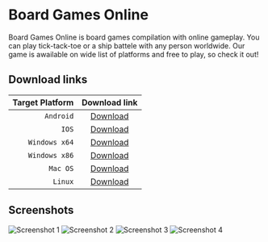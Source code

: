 # Board Games Online

 Board Games Online is board games compilation with online gameplay. You can play tick-tack-toe or a ship battele with any person worldwide. Our game is awailable on wide list of platforms and free to play, so check it out!
 
 ## Download links
 
 | __Target Platform__ | __Download link__                                                                          |
 | ------------------: |:--------------------------------------------------------------------------------------------:|
 | `Android`           | [Download](https://drive.google.com/uc?export=download&id=1gzb3VHKtK_4d9Wv1nv20WRzjz1p5gn8U) |
 | `IOS`               | [Download](https://drive.google.com/uc?export=download&id=1fL3lgZE5KEdBqYVUvFAMpLaEuiRozkCO) |
 | `Windows x64`       | [Download](https://drive.google.com/uc?export=download&id=1hKhSDizL2C__rOvIomDgTAQkB9LjjNCn) |
 | `Windows x86`       | [Download](https://drive.google.com/uc?export=download&id=1k7cMU8aHPi8Ese3W-5pL-Vq9WQqNVSLv) |
 | `Mac OS`            | [Download](https://drive.google.com/uc?export=download&id=1S0Xsoh0lcOrBBnVGV0_b5Peu7Skozs_c) |
 | `Linux`             | [Download](https://drive.google.com/uc?export=download&id=19wk5X01q52JYpmwBOxXDLP3lPP-swaH1) |
 
 ## Screenshots
 
 ![Screenshot 1](https://user-images.githubusercontent.com/55813967/169654182-57a213c2-37ca-4d62-96af-c71ca816ee30.png "Screenshot 1")
 ![Screenshot 2](https://user-images.githubusercontent.com/55813967/169654219-f6e1ff3e-a37a-4034-8a46-8eccc63b32cb.png "Screenshot 2")
 ![Screenshot 3](https://user-images.githubusercontent.com/55813967/169654261-8921752c-05d7-48ce-abbe-0b00344898b3.png "Screenshot 3")
 ![Screenshot 4](https://user-images.githubusercontent.com/55813967/169654293-16928192-741b-452a-828a-3fdda721425b.png "Screenshot 4")
 
